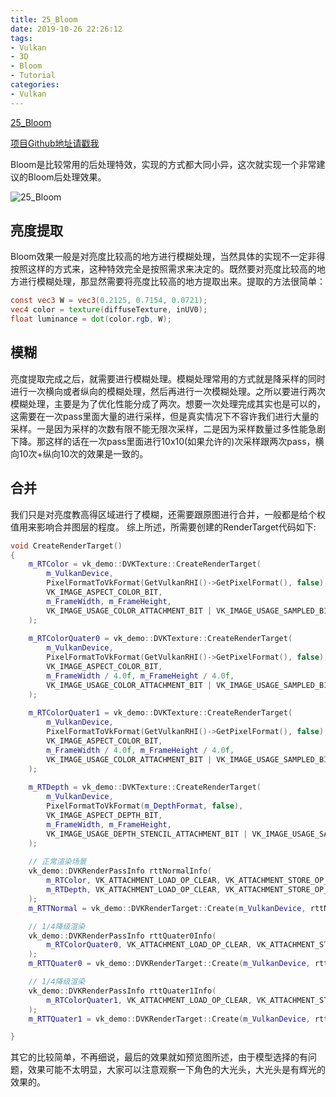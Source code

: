 ```yaml
---
title: 25_Bloom
date: 2019-10-26 22:26:12
tags:
- Vulkan
- 3D
- Bloom
- Tutorial
categories:
- Vulkan
---
```


[25_Bloom](https://github.com/BobLChen/VulkanDemos/tree/master/examples/25_Bloom)

[项目Github地址请戳我](https://github.com/BobLChen/VulkanDemos)

Bloom是比较常用的后处理特效，实现的方式都大同小异，这次就实现一个非常建议的Bloom后处理效果。

<!-- more -->

![25_Bloom](https://raw.githubusercontent.com/BobLChen/VulkanDemos/master/preview/25_Bloom.jpg)

## 亮度提取

Bloom效果一般是对亮度比较高的地方进行模糊处理，当然具体的实现不一定非得按照这样的方式来，这种特效完全是按照需求来决定的。既然要对亮度比较高的地方进行模糊处理，那显然需要将亮度比较高的地方提取出来。提取的方法很简单：
```glsl
const vec3 W = vec3(0.2125, 0.7154, 0.0721);
vec4 color = texture(diffuseTexture, inUV0);
float luminance = dot(color.rgb, W);
```

## 模糊

亮度提取完成之后，就需要进行模糊处理。模糊处理常用的方式就是降采样的同时进行一次横向或者纵向的模糊处理，然后再进行一次模糊处理。之所以要进行两次模糊处理，主要是为了优化性能分成了两次。想要一次处理完成其实也是可以的，这需要在一次pass里面大量的进行采样，但是真实情况下不容许我们进行大量的采样。一是因为采样的次数有限不能无限次采样，二是因为采样数量过多性能急剧下降。那这样的话在一次pass里面进行10x10(如果允许的)次采样跟两次pass，横向10次+纵向10次的效果是一致的。

## 合并

我们只是对亮度教高得区域进行了模糊，还需要跟原图进行合并，一般都是给个权值用来影响合并图层的程度。
综上所述，所需要创建的RenderTarget代码如下:

```c++
void CreateRenderTarget()
{
    m_RTColor = vk_demo::DVKTexture::CreateRenderTarget(
        m_VulkanDevice,
        PixelFormatToVkFormat(GetVulkanRHI()->GetPixelFormat(), false), 
        VK_IMAGE_ASPECT_COLOR_BIT,
        m_FrameWidth, m_FrameHeight,
        VK_IMAGE_USAGE_COLOR_ATTACHMENT_BIT | VK_IMAGE_USAGE_SAMPLED_BIT
    );
    
    m_RTColorQuater0 = vk_demo::DVKTexture::CreateRenderTarget(
        m_VulkanDevice,
        PixelFormatToVkFormat(GetVulkanRHI()->GetPixelFormat(), false), 
        VK_IMAGE_ASPECT_COLOR_BIT,
        m_FrameWidth / 4.0f, m_FrameHeight / 4.0f,
        VK_IMAGE_USAGE_COLOR_ATTACHMENT_BIT | VK_IMAGE_USAGE_SAMPLED_BIT
    );
    
    m_RTColorQuater1 = vk_demo::DVKTexture::CreateRenderTarget(
        m_VulkanDevice,
        PixelFormatToVkFormat(GetVulkanRHI()->GetPixelFormat(), false), 
        VK_IMAGE_ASPECT_COLOR_BIT,
        m_FrameWidth / 4.0f, m_FrameHeight / 4.0f,
        VK_IMAGE_USAGE_COLOR_ATTACHMENT_BIT | VK_IMAGE_USAGE_SAMPLED_BIT
    );
    
    m_RTDepth = vk_demo::DVKTexture::CreateRenderTarget(
        m_VulkanDevice,
        PixelFormatToVkFormat(m_DepthFormat, false),
        VK_IMAGE_ASPECT_DEPTH_BIT,
        m_FrameWidth, m_FrameHeight,
        VK_IMAGE_USAGE_DEPTH_STENCIL_ATTACHMENT_BIT | VK_IMAGE_USAGE_SAMPLED_BIT
    );
    
    // 正常渲染场景
    vk_demo::DVKRenderPassInfo rttNormalInfo(
        m_RTColor, VK_ATTACHMENT_LOAD_OP_CLEAR, VK_ATTACHMENT_STORE_OP_STORE,
        m_RTDepth, VK_ATTACHMENT_LOAD_OP_CLEAR, VK_ATTACHMENT_STORE_OP_STORE
    );
    m_RTTNormal = vk_demo::DVKRenderTarget::Create(m_VulkanDevice, rttNormalInfo);

    // 1/4降级渲染
    vk_demo::DVKRenderPassInfo rttQuater0Info(
        m_RTColorQuater0, VK_ATTACHMENT_LOAD_OP_CLEAR, VK_ATTACHMENT_STORE_OP_STORE, nullptr
    );
    m_RTTQuater0 = vk_demo::DVKRenderTarget::Create(m_VulkanDevice, rttQuater0Info);

    // 1/4降级渲染
    vk_demo::DVKRenderPassInfo rttQuater1Info(
        m_RTColorQuater1, VK_ATTACHMENT_LOAD_OP_CLEAR, VK_ATTACHMENT_STORE_OP_STORE, nullptr
    );
    m_RTTQuater1 = vk_demo::DVKRenderTarget::Create(m_VulkanDevice, rttQuater1Info);

}
```

其它的比较简单，不再细说，最后的效果就如预览图所述，由于模型选择的有问题，效果可能不太明显，大家可以注意观察一下角色的大光头，大光头是有辉光的效果的。